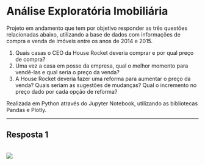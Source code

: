 # Análise Exploratória Imobiliária

Projeto em andamento que tem por objetivo responder as três questões relacionadas abaixo, utilizando a base de dados com informações de compra e venda de imóveis entre os anos de 2014 e 2015. 
1. Quais casas o CEO da House Rocket deveria comprar e por qual preço de compra?
2. Uma vez a casa em posse da empresa, qual o melhor momento para vendê-las e qual seria o preço da venda?
3. A House Rocket deveria fazer uma reforma para aumentar o preço da venda? Quais seriam as sugestões de mudanças? Qual o incremento no preço dado por cada opção de reforma?

Realizada em Python através do Jupyter Notebook, utilizando as bibliotecas Pandas e Plotly.

---

## Resposta 1

<br><img src="https://github.com/tanialomazi/analise-exploratoria-imobiliaria/blob/master/gif_resposta1.gif">
